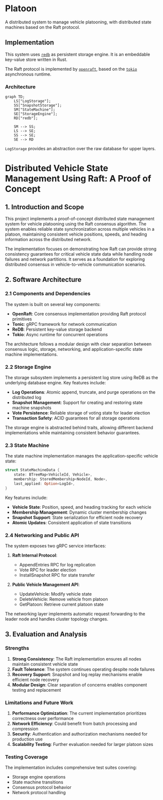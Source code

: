 # Platoon

A distributed system to manage vehicle platooning, with distributed state machines based on the Raft protocol.

## Implementation

This system uses [`redb`](https://github.com/cberner/redb) as persistent storage engine.
It is an embeddable key-value store written in Rust.

The Raft protocol is implemented by [`openraft`](https://github.com/databendlabs/openraft/tree/main), based on the [`tokio`](https://github.com/tokio-rs/tokio) asynchronous runtime.

### Architecture

```mermaid
graph TD;
    LS["LogStorage"];
    SS["SnapshotStorage"];
    SM["StateMachine"];
    SE["StorageEngine"];
    RD["redb"];

    SM --> SS;
    LS --> SE;
    SS --> SE;
    SE --> RD
```

`LogStorage` provides an abstraction over the raw database for upper layers.

# Distributed Vehicle State Management Using Raft: A Proof of Concept

## 1. Introduction and Scope

This project implements a proof-of-concept distributed state management system for vehicle platooning using the Raft consensus algorithm. The system enables reliable state synchronization across multiple vehicles in a platoon, maintaining consistent vehicle positions, speeds, and heading information across the distributed network.

The implementation focuses on demonstrating how Raft can provide strong consistency guarantees for critical vehicle state data while handling node failures and network partitions. It serves as a foundation for exploring distributed consensus in vehicle-to-vehicle communication scenarios.

## 2. Software Architecture

### 2.1 Components and Dependencies

The system is built on several key components:

- **OpenRaft**: Core consensus implementation providing Raft protocol primitives
- **Tonic**: gRPC framework for network communication
- **ReDB**: Persistent key-value storage backend
- **Tokio**: Async runtime for concurrent operations

The architecture follows a modular design with clear separation between consensus logic, storage, networking, and application-specific state machine implementations.

### 2.2 Storage Engine

The storage subsystem implements a persistent log store using ReDB as the underlying database engine. Key features include:

- **Log Operations**: Atomic append, truncate, and purge operations on the distributed log
- **Snapshot Management**: Support for creating and restoring state machine snapshots
- **Vote Persistence**: Reliable storage of voting state for leader election
- **Transaction Safety**: ACID guarantees for all storage operations

The storage engine is abstracted behind traits, allowing different backend implementations while maintaining consistent behavior guarantees.

### 2.3 State Machine

The state machine implementation manages the application-specific vehicle state:

```rust
struct StateMachineData {
    state: BTreeMap<VehicleId, Vehicle>,
    membership: StoredMembership<NodeId, Node>,
    last_applied: Option<LogId>,
}
```

Key features include:

- **Vehicle State**: Position, speed, and heading tracking for each vehicle
- **Membership Management**: Dynamic cluster membership changes
- **Snapshot Support**: State serialization for efficient node recovery
- **Atomic Updates**: Consistent application of state transitions

### 2.4 Networking and Public API

The system exposes two gRPC service interfaces:

1. **Raft Internal Protocol**:
   - AppendEntries RPC for log replication
   - Vote RPC for leader election
   - InstallSnapshot RPC for state transfer

2. **Public Vehicle Management API**:
   - UpdateVehicle: Modify vehicle state
   - DeleteVehicle: Remove vehicle from platoon
   - GetPlatoon: Retrieve current platoon state

The networking layer implements automatic request forwarding to the leader node and handles cluster topology changes.

## 3. Evaluation and Analysis

### Strengths

1. **Strong Consistency**: The Raft implementation ensures all nodes maintain consistent vehicle state
2. **Fault Tolerance**: The system continues operating despite node failures
3. **Recovery Support**: Snapshot and log replay mechanisms enable efficient node recovery
4. **Modular Design**: Clear separation of concerns enables component testing and replacement

### Limitations and Future Work

1. **Performance Optimization**: The current implementation prioritizes correctness over performance
2. **Network Efficiency**: Could benefit from batch processing and compression
3. **Security**: Authentication and authorization mechanisms needed for production use
4. **Scalability Testing**: Further evaluation needed for larger platoon sizes

### Testing Coverage

The implementation includes comprehensive test suites covering:
- Storage engine operations
- State machine transitions
- Consensus protocol behavior
- Network protocol handling
